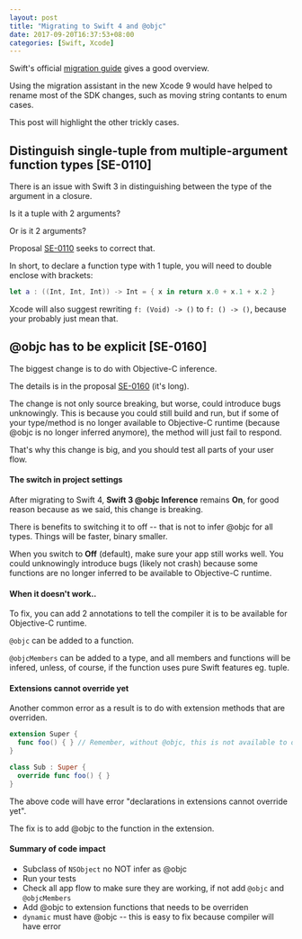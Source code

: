```yaml
---
layout: post
title: "Migrating to Swift 4 and @objc"
date: 2017-09-20T16:37:53+08:00
categories: [Swift, Xcode]
---
```


Swift's official [migration guide](https://swift.org/migration-guide-swift4/) gives a good overview.

Using the migration assistant in the new Xcode 9 would have helped to rename most of the SDK changes, such as moving string contants to enum cases.

This post will highlight the other trickly cases.

## Distinguish single-tuple from multiple-argument function types [SE-0110]

There is an issue with Swift 3 in distinguishing between the type of the argument in a closure.

Is it a tuple with 2 arguments?

Or is it 2 arguments?

Proposal [SE-0110](https://github.com/apple/swift-evolution/blob/master/proposals/0110-distingish-single-tuple-arg.md) seeks to correct that. 

In short, to declare a function type with 1 tuple, you will need to double enclose with brackets:

```swift
let a : ((Int, Int, Int)) -> Int = { x in return x.0 + x.1 + x.2 }
```

Xcode will also suggest rewriting `f: (Void) -> ()` to `f: () -> ()`, because your probably just mean that.

## @objc has to be explicit [SE-0160]

The biggest change is to do with Objective-C inference.

The details is in the proposal [SE-0160](https://github.com/apple/swift-evolution/blob/master/proposals/0160-objc-inference.md) (it's long).

The change is not only source breaking, but worse, could introduce bugs unknowingly. This is because you could still build and run, but if some of your type/method is no longer available to Objective-C runtime (because @objc is no longer inferred anymore), the method will just fail to respond.

That's why this change is big, and you should test all parts of your user flow.

#### The switch in project settings

After migrating to Swift 4, **Swift 3 @objc Inference** remains **On**, for good reason because as we said, this change is breaking.

There is benefits to switching it to off -- that is not to infer @objc for all types. Things will be faster, binary smaller.

When you switch to **Off** (default), make sure your app still works well. You could unknowingly introduce bugs (likely not crash) because some functions are no longer inferred to be available to Objective-C runtime.

#### When it doesn't work..

To fix, you can add 2 annotations to tell the compiler it is to be available for Objective-C runtime.

`@objc` can be added to a function.

`@objcMembers` can  be added to a type, and all members and functions will be infered, unless, of course, if the function uses pure Swift features eg. tuple.

#### Extensions cannot override yet

Another common error as a result is to do with extension methods that are overriden.

```swift
extension Super {
  func foo() { } // Remember, without @objc, this is not available to objc 
}

class Sub : Super {
  override func foo() { }
}
```

The above code will have error "declarations in extensions cannot override yet".

The fix is to add @objc to the function in the extension.

#### Summary of code impact

- Subclass of `NSObject` no NOT infer as @objc
- Run your tests
- Check all app flow to make sure they are working, if not add `@objc` and `@objcMembers`
- Add @objc to extension functions that needs to be overriden
- `dynamic` must have @objc -- this is easy to fix because compiler will have error

